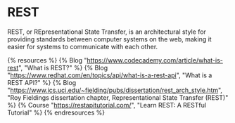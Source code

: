 # REST

REST, or REpresentational State Transfer, is an architectural style for providing standards between computer systems on the web, making it easier for systems to communicate with each other.

{% resources %}
  {% Blog "https://www.codecademy.com/article/what-is-rest", "What is REST?" %}
  {% Blog "https://www.redhat.com/en/topics/api/what-is-a-rest-api", "What is a REST API?" %}
  {% Blog "https://www.ics.uci.edu/~fielding/pubs/dissertation/rest_arch_style.htm", "Roy Fieldings dissertation chapter, Representational State Transfer (REST)" %}
  {% Course "https://restapitutorial.com/", "Learn REST: A RESTful Tutorial" %}
{% endresources %}
